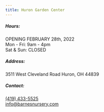 ```yaml
---
title: Huron Garden Center
---
```

##### Hours:

OPENING FEBRUARY 28th, 2022\
Mon - Fri: 9am - 4pm\
Sat & Sun: CLOSED

##### Address:

3511 West Cleveland Road Huron, OH 44839

##### Contact:

[(419) 433-5525](tel:419-433-5525)\
[info@barnesnursery.com](mailto:info@barnesnursery.com)
